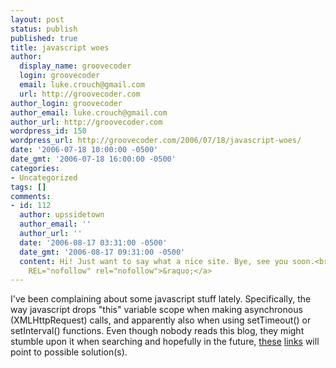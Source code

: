 ```yaml
---
layout: post
status: publish
published: true
title: javascript woes
author:
  display_name: groovecoder
  login: groovecoder
  email: luke.crouch@gmail.com
  url: http://groovecoder.com
author_login: groovecoder
author_email: luke.crouch@gmail.com
author_url: http://groovecoder.com
wordpress_id: 150
wordpress_url: http://groovecoder.com/2006/07/18/javascript-woes/
date: '2006-07-18 10:00:00 -0500'
date_gmt: '2006-07-18 16:00:00 -0500'
categories:
- Uncategorized
tags: []
comments:
- id: 112
  author: upssidetown
  author_email: ''
  author_url: ''
  date: '2006-08-17 03:31:00 -0500'
  date_gmt: '2006-08-17 09:31:00 -0500'
  content: Hi! Just want to say what a nice site. Bye, see you soon.<br/><a HREF="http://desko.at/aufgabenstellung_anlagenbau.html"
    REL="nofollow" rel="nofollow">&raquo;</a>
---
```

<p>I've been complaining about some javascript stuff lately. Specifically, the way javascript drops "this" variable scope when making asynchronous (XMLHttpRequest) calls, and apparently also when using setTimeout() or setInterval() functions. Even though nobody reads this blog, they might stumble upon it when searching and hopefully in the future, <a href="http://www.manning-sandbox.com/thread.jspa?threadID=15545&amp;tstart=0">these</a> <a href="http://groups.yahoo.com/group/ydn-javascript/message/3038">links</a> will point to possible solution(s).</p>
